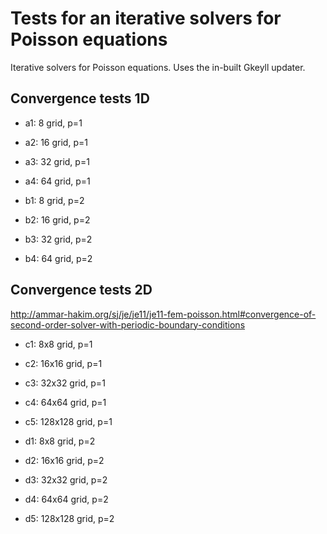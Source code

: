 Tests for an iterative solvers for Poisson equations
====================================================

Iterative solvers for Poisson equations. Uses the in-built Gkeyll
updater.

Convergence tests 1D
--------------------

- a1: 8 grid, p=1
- a2: 16 grid, p=1
- a3: 32 grid, p=1
- a4: 64 grid, p=1

- b1: 8 grid, p=2
- b2: 16 grid, p=2
- b3: 32 grid, p=2
- b4: 64 grid, p=2

Convergence tests 2D
--------------------

http://ammar-hakim.org/sj/je/je11/je11-fem-poisson.html#convergence-of-second-order-solver-with-periodic-boundary-conditions

- c1: 8x8 grid, p=1
- c2: 16x16 grid, p=1
- c3: 32x32 grid, p=1
- c4: 64x64 grid, p=1
- c5: 128x128 grid, p=1

- d1: 8x8 grid, p=2
- d2: 16x16 grid, p=2
- d3: 32x32 grid, p=2
- d4: 64x64 grid, p=2
- d5: 128x128 grid, p=2
